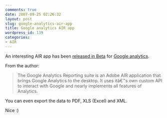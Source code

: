 ```yaml
---
comments: true
date: 2007-09-25 02:26:32
layout: post
slug: google-analytics-air-app
title: Google analytics AIR app
wordpress_id: 139
categories:
- AIR
---
```


An interesting AIR app has been [released in Beta](http://www.aboutnico.be/index.php/google-analytics-air-beta-sign-up/) for [Google analytics](http://www.google.com/analytics).

From the author:



> The Google Analytics Reporting suite is an Adobe AIR application that brings Google Analytics to the desktop. It uses itâ€™s own custom API to interact with Google and nearly implements all features of Analytics.



You can even export the data to PDF, XLS (Excel) and XML. 

Nice :)


